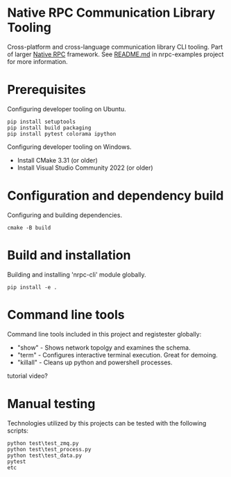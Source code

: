 # Native RPC Communication Library Tooling

Cross-platform and cross-language communication library CLI tooling. Part of larger [Native RPC](https://github.com/nativerpc) framework. See [README.md](https://github.com/nativerpc/nrpc-examples) in nrpc-examples project for more information.

# Prerequisites

Configuring developer tooling on Ubuntu.

```
pip install setuptools
pip install build packaging
pip install pytest colorama ipython
```

Configuring developer tooling on Windows.

- Install CMake 3.31 (or older)
- Install Visual Studio Community 2022 (or older)

# Configuration and dependency build

Configuring and building dependencies.

```
cmake -B build
```

# Build and installation

Building and installing 'nrpc-cli' module globally.

```
pip install -e .
```

# Command line tools

Command line tools included in this project and registester globally:

- "show" - Shows network topolgy and examines the schema.
- "term" - Configures interactive terminal execution. Great for demoing.
- "killall" - Cleans up python and powershell processes.

tutorial video?

# Manual testing

Technologies utilized by this projects can be tested with the following scripts:

```
python test\test_zmq.py
python test\test_process.py
python test\test_data.py
pytest
etc
```
